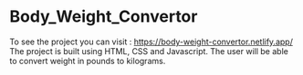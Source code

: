 # Body_Weight_Convertor
To see the project you can visit : https://body-weight-convertor.netlify.app/  The project is built using HTML, CSS and Javascript. The user will be able to convert weight in pounds to kilograms.
